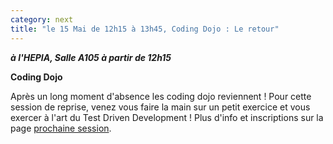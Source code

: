 ```yaml
---
category: next
title: "le 15 Mai de 12h15 à 13h45, Coding Dojo : Le retour"
---
```


***à l'HEPIA, Salle A105 à partir de 12h15***

**Coding Dojo**

Après un long moment d'absence les coding dojo reviennent ! Pour cette session de reprise, venez vous faire la main sur un petit exercice et vous exercer à l'art du Test Driven Development ! Plus d'info et inscriptions sur la page [prochaine session](codingdojo/nextsession.html).  